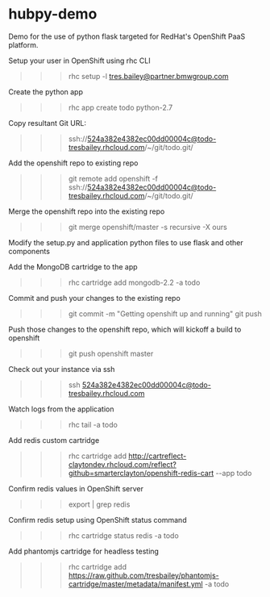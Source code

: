 hubpy-demo
==========

Demo for the use of python flask targeted for RedHat's OpenShift PaaS platform.

Setup your user in OpenShift using rhc CLI
>>> rhc setup -l tres.bailey@partner.bmwgroup.com

Create the python app
>>> rhc app create todo python-2.7

Copy resultant Git URL:
>>> ssh://524a382e4382ec00dd00004c@todo-tresbailey.rhcloud.com/~/git/todo.git/

Add the openshift repo to existing repo
>>> git remote add openshift -f ssh://524a382e4382ec00dd00004c@todo-tresbailey.rhcloud.com/~/git/todo.git/

Merge the openshift repo into the existing repo
>>> git merge openshift/master -s recursive -X ours

Modify the setup.py and application python files to use flask and other components

Add the MongoDB cartridge to the app
>>> rhc cartridge add mongodb-2.2 -a todo

Commit and push your changes to the existing repo
>>> git commit -m "Getting openshift up and running"
>>> git push

Push those changes to the openshift repo, which will kickoff a build to openshift
>>> git push openshift master

Check out your instance via ssh
>>> ssh 524a382e4382ec00dd00004c@todo-tresbailey.rhcloud.com

Watch logs from the application
>>> rhc tail -a todo

Add redis custom cartridge
>>> rhc cartridge add http://cartreflect-claytondev.rhcloud.com/reflect?github=smarterclayton/openshift-redis-cart --app todo

Confirm redis values in OpenShift server
>>> export | grep redis

Confirm redis setup using OpenShift status command
>>> rhc cartridge status redis -a todo

Add phantomjs cartridge for headless testing
>>> rhc cartridge add https://raw.github.com/tresbailey/phantomjs-cartridge/master/metadata/manifest.yml -a todo



